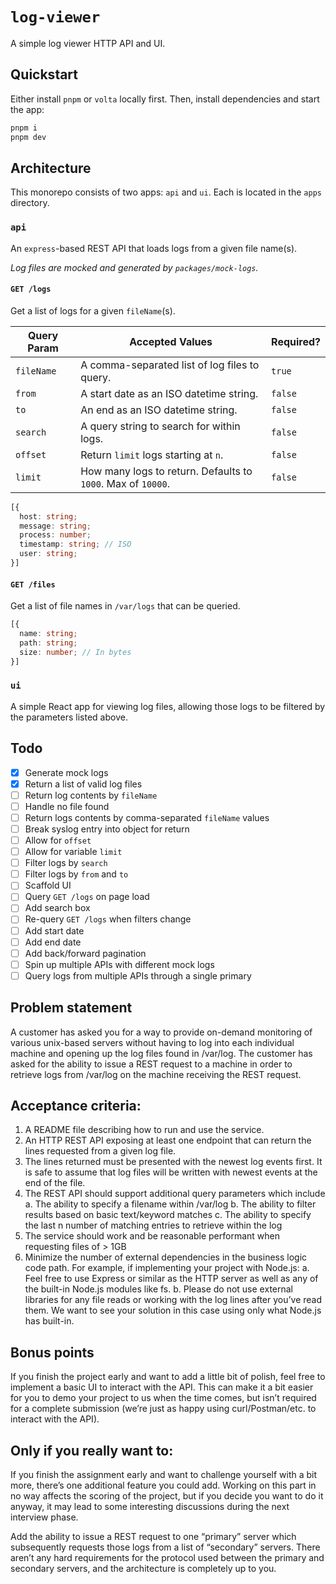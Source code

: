 # `log-viewer`

A simple log viewer HTTP API and UI.

## Quickstart

Either install `pnpm` or `volta` locally first. Then, install dependencies and start the app:

```sh
pnpm i
pnpm dev
```

## Architecture

This monorepo consists of two apps: `api` and `ui`. Each is located in the `apps` directory.

### `api`

An `express`-based REST API that loads logs from a given file name(s).

_Log files are mocked and generated by `packages/mock-logs`._

#### `GET /logs`

Get a list of logs for a given `fileName`(s).

| Query Param | Accepted Values                                              | Required? |
| ----------- | ------------------------------------------------------------ | --------- |
| `fileName`  | A comma-separated list of log files to query.                | `true`    |
| `from`      | A start date as an ISO datetime string.                      | `false`   |
| `to`        | An end as an ISO datetime string.                            | `false`   |
| `search`    | A query string to search for within logs.                    | `false`   |
| `offset`    | Return `limit` logs starting at `n`.                         | `false`   |
| `limit`     | How many logs to return. Defaults to `1000`. Max of `10000`. | `false`   |

```ts
[{
  host: string;
  message: string;
  process: number;
  timestamp: string; // ISO
  user: string;
}]
```

#### `GET /files`

Get a list of file names in `/var/logs` that can be queried.

```ts
[{
  name: string;
  path: string;
  size: number; // In bytes
}]
```

### `ui`

A simple React app for viewing log files, allowing those logs to be filtered by the parameters listed above.

## Todo

- [x] Generate mock logs
- [x] Return a list of valid log files
- [ ] Return log contents by `fileName`
- [ ] Handle no file found
- [ ] Return logs contents by comma-separated `fileName` values
- [ ] Break syslog entry into object for return
- [ ] Allow for `offset`
- [ ] Allow for variable `limit`
- [ ] Filter logs by `search`
- [ ] Filter logs by `from` and `to`
- [ ] Scaffold UI
- [ ] Query `GET /logs` on page load
- [ ] Add search box
- [ ] Re-query `GET /logs` when filters change
- [ ] Add start date
- [ ] Add end date
- [ ] Add back/forward pagination
- [ ] Spin up multiple APIs with different mock logs
- [ ] Query logs from multiple APIs through a single primary

## Problem statement

A customer has asked you for a way to provide on-demand monitoring of various unix-based servers without having to log into each individual machine and opening up the log files found in /var/log. The customer has asked for the ability to issue a REST request to a machine in order to retrieve logs from /var/log on the machine receiving the REST request.

## Acceptance criteria:

1. A README file describing how to run and use the service.
2. An HTTP REST API exposing at least one endpoint that can return the lines
   requested from a given log file.
3. The lines returned must be presented with the newest log events first. It is safe to
   assume that log files will be written with newest events at the end of the file.
4. The REST API should support additional query parameters which include
   a. The ability to specify a filename within /var/log
   b. The ability to filter results based on basic text/keyword matches
   c. The ability to specify the last n number of matching entries to retrieve
   within the log
5. The service should work and be reasonable performant when requesting files of
   \> 1GB
6. Minimize the number of external dependencies in the business logic code path. For example, if implementing your project with Node.js:
   a. Feel free to use Express or similar as the HTTP server as well as any of the built-in Node.js modules like fs.
   b. Please do not use external libraries for any file reads or working with the log lines after you’ve read them. We want to see your solution in this case using only what Node.js has built-in.

## Bonus points

If you finish the project early and want to add a little bit of polish, feel free to implement a basic UI to interact with the API. This can make it a bit easier for you to demo your project to us when the time comes, but isn’t required for a complete submission (we’re just as happy using curl/Postman/etc. to interact with the API).

## Only if you really want to:

If you finish the assignment early and want to challenge yourself with a bit more, there’s one additional feature you could add. Working on this part in no way affects the scoring of the project, but if you decide you want to do it anyway, it may lead to some interesting discussions during the next interview phase.

Add the ability to issue a REST request to one “primary” server which subsequently requests those logs from a list of “secondary” servers. There aren’t any hard requirements for the protocol used between the primary and secondary servers, and the architecture is completely up to you.
